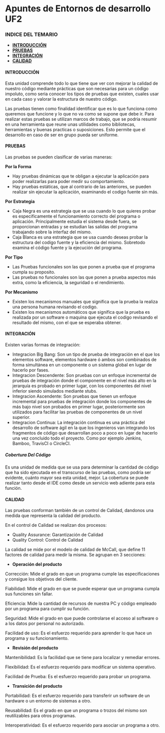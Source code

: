 # Apuntes de Entornos de desarrollo UF2

### INDICE DEL TEMARIO

 - [**INTRODUCCIÓN**](https://github.com/MarwanFCT/Apuntes_UF2_1/blob/main/README.md#introducci%C3%B3n)
 - [**PRUEBAS**](https://github.com/MarwanFCT/Apuntes_UF2_1/blob/main/README.md#pruebas)
 - [**INTEGRACIÓN**](https://github.com/MarwanFCT/Apuntes_UF2_1/blob/main/README.md#integraci%C3%B3n)
 - [**CALIDAD**](https://github.com/MarwanFCT/Apuntes_UF2_1/blob/main/README.md#calidad)


#### INTRODUCCIÓN

Esta unidad comprende todo lo que tiene que ver con mejorar la calidad de nuestro código mediante prácticas que son necesarias para un código impoluto, como seria conocer los tipos de pruebas que existen, cuales usar en cada caso y valorar la estructura de nuestro código.

Las pruebas tienen como finalidad identificar que es lo que funciona como queremos que funcione y lo que no va como se supone que debe ir. Para realizar estas pruebas se utilizan marcos de trabajo, que se podria resumir en una herramienta que reune unas utilidades como bibliotecas, herramientas y buenas practicas o suposiciones. Esto permite que el desarrollo en caso de ser en grupo pueda ser uniforme.

#### PRUEBAS

Las pruebas se pueden clasificar de varias maneras:

**Por la Forma**
- Hay pruebas dinámicas que te obligan a ejecutar la aplicación para poder realizarlas para poder medir su comportamiento.
- Hay pruebas estáticas, que al contrario de las anteriores, se pueden realizar sin ejecutar la aplicación, examinando el codigo fuente sin más.

**Por Estrategia**
- Caja Negra es una estrategia que se usa cuando lo que quieres probar es especificamente el funcionamiento correcto del programa o aplicación.
  Principalmente estudia el sistema desde fuera, se proporcionan entradas y se estudian las salidas del programa trabajando sobre la interfaz del mismo.
- Caja Blanca es una estrategia que se usa cuando deseas probar la estructura del codigo fuente y la eficiencia del mismo.
  Sobretodo examina el código fuente y la ejecución del programa.

**Por Tipo**
- Las Pruebas funcionales son las que ponen a prueba que el programa cumpla su proposito.
- Las pruebas no funcionales son las que ponen a prueba aspectos más extra, como la eficiencia, la seguridad o el rendimiento.

**Por Mecanismo**
- Existen los mecanismos manuales que significa que la prueba la realiza una persona humana revisando el codigo.
- Existen los mecanismos automáticos que significa que la prueba es realizada por un software o maquina que ejecuta el codigo revisando el resultado del mismo, con el que se esperaba obtener.

#### INTEGRACIÓN

Existen varias formas de integración:

- Integracion Big Bang: Son un tipo de prueba de integración en el que los elementos software, elementos hardware ó ambos son combinados de forma simultánea en un componente o un sistema global en lugar de hacerlo por fases.
- Integracion Descendente: Son pruebas con un enfoque incremental de pruebas de integración donde el componente en el nivel más alto en la jerarquía es probado en primer lugar, con los componentes del nivel inferior siendo simulados mediante stubs.
- Integracion Ascendente: Son pruebas que tienen un enfoque incremental para pruebas de integración donde los componentes de más bajo nivel son probados en primer lugar, posteriormente son utilizados para facilitar las pruebas de componentes de un nivel superior. 
- Integracion Continua: La integración continua es una práctica del desarrollo de software ágil en la que los ingenieros van integrando los fragmentos de código que desarrollan poco a poco en lugar de hacerlo una vez concluido todo el proyecto. Como por ejemplo Jenkins, Bamboo, TravisCI o CircleCI.

##### Cobertura Del Código

Es una unidad de medida que se usa para determinar la cantidad de código que ha sido ejecutada en el transcurso de las pruebas, como podría ser evidente, cuánto mayor sea esta unidad, mejor. La cobertura se puede realizar tanto desde el IDE como desde un servicio web adiente para esta función.

#### CALIDAD

Las pruebas conforman también de un control de Calidad, dandonos una medida que representa la calidad del producto.

En el control de Calidad se realizan dos procesos:

- Quality Assurance: Garantización de Calidad
- Quality Control: Control de Calidad

La calidad se mide por el modelo de calidad de McCall, que define 11 factores de calidad para medir la misma.
Se agrupan en 3 secciones:

- **Operación del producto**


Corrección: Mide el grado en que un programa cumple las especificaciones y consigue los objetivos del cliente.

Fiabilidad: Mide el grado en que se puede esperar que un programa cumpla sus funciones sin fallar.

Eficiencia: Mide la cantidad de recursos de nuestra PC y código empleado por un programa para cumplir su función.

Seguridad: Mide el grado en que puede controlarse el acceso al software o a los datos por personal no autorizado.

Facilidad de uso: Es el esfuerzo requerido para aprender lo que hace un programa y su funcionamiento.

- **Revisión del producto**


Mantenibilidad: Es la facilidad que se tiene para localizar y remediar errores.

Flexibilidad: Es el esfuerzo requerido para modificar un sistema operativo.

Facilidad de Prueba: Es el esfuerzo requerido para probar un programa.

- **Transición del producto**


Portabilidad: Es el esfuerzo requerido para transferir un software de un hardware o un entorno de sistemas a otro.

Reusabilidad: Es el grado en que un programa o trozos del mismo son reutilizables para otros programas.

Interoperatividad: Es el esfuerzo requerido para asociar un programa a otro.



